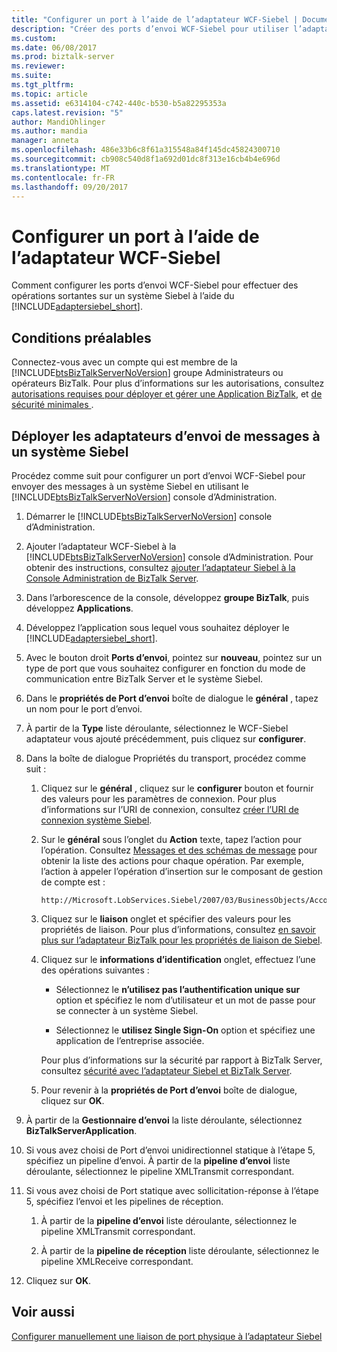 ```yaml
---
title: "Configurer un port à l’aide de l’adaptateur WCF-Siebel | Documents Microsoft"
description: "Créer des ports d’envoi WCF-Siebel pour utiliser l’adaptateur des Applications Siebel eBusiness dans BizTalk Server"
ms.custom: 
ms.date: 06/08/2017
ms.prod: biztalk-server
ms.reviewer: 
ms.suite: 
ms.tgt_pltfrm: 
ms.topic: article
ms.assetid: e6314104-c742-440c-b530-b5a82295353a
caps.latest.revision: "5"
author: MandiOhlinger
ms.author: mandia
manager: anneta
ms.openlocfilehash: 486e33b6c8f61a315548a84f145dc45824300710
ms.sourcegitcommit: cb908c540d8f1a692d01dc8f313e16cb4b4e696d
ms.translationtype: MT
ms.contentlocale: fr-FR
ms.lasthandoff: 09/20/2017
---
```

# <a name="configure-a-port-using-the-wcf-siebel-adapter"></a>Configurer un port à l’aide de l’adaptateur WCF-Siebel
Comment configurer les ports d’envoi WCF-Siebel pour effectuer des opérations sortantes sur un système Siebel à l’aide du [!INCLUDE[adaptersiebel_short](../../includes/adaptersiebel-short-md.md)].  
  
## <a name="prerequisites"></a>Conditions préalables  
Connectez-vous avec un compte qui est membre de la [!INCLUDE[btsBizTalkServerNoVersion](../../includes/btsbiztalkservernoversion-md.md)] groupe Administrateurs ou opérateurs BizTalk. Pour plus d’informations sur les autorisations, consultez [autorisations requises pour déployer et gérer une Application BizTalk](../../core/permissions-required-for-deploying-and-managing-a-biztalk-application.md), et [de sécurité minimales ](https://social.technet.microsoft.com/wiki/contents/articles/24590.minimum-security-rights-for-biztalk-server-2006-to-2016.aspx).
  
## <a name="deploy-adapters-for-sending-messages-to-a-siebel-system"></a>Déployer les adaptateurs d’envoi de messages à un système Siebel  
 Procédez comme suit pour configurer un port d’envoi WCF-Siebel pour envoyer des messages à un système Siebel en utilisant le [!INCLUDE[btsBizTalkServerNoVersion](../../includes/btsbiztalkservernoversion-md.md)] console d’Administration.  
  
1.  Démarrer le [!INCLUDE[btsBizTalkServerNoVersion](../../includes/btsbiztalkservernoversion-md.md)] console d’Administration.  
  
2.  Ajouter l’adaptateur WCF-Siebel à la [!INCLUDE[btsBizTalkServerNoVersion](../../includes/btsbiztalkservernoversion-md.md)] console d’Administration. Pour obtenir des instructions, consultez [ajouter l’adaptateur Siebel à la Console Administration de BizTalk Server](../../adapters-and-accelerators/adapter-siebel/add-the-siebel-adapter-to-biztalk-server-administration-console.md).  
  
3.  Dans l’arborescence de la console, développez **groupe BizTalk**, puis développez **Applications**.  
  
4.  Développez l’application sous lequel vous souhaitez déployer le [!INCLUDE[adaptersiebel_short](../../includes/adaptersiebel-short-md.md)].  
  
5.  Avec le bouton droit **Ports d’envoi**, pointez sur **nouveau**, pointez sur un type de port que vous souhaitez configurer en fonction du mode de communication entre BizTalk Server et le système Siebel.  
  
6.  Dans le **propriétés de Port d’envoi** boîte de dialogue le **général** , tapez un nom pour le port d’envoi.  
  
7.  À partir de la **Type** liste déroulante, sélectionnez le WCF-Siebel adaptateur vous ajouté précédemment, puis cliquez sur **configurer**.  
  
8.  Dans la boîte de dialogue Propriétés du transport, procédez comme suit :  
  
    1.  Cliquez sur le **général** , cliquez sur le **configurer** bouton et fournir des valeurs pour les paramètres de connexion. Pour plus d’informations sur l’URI de connexion, consultez [créer l’URI de connexion système Siebel](../../adapters-and-accelerators/adapter-siebel/create-the-siebel-system-connection-uri.md).  
  
    2.  Sur le **général** sous l’onglet du **Action** texte, tapez l’action pour l’opération. Consultez [Messages et des schémas de message](messages-and-message-schemas-for-siebel-adapter-in-biztalk.md) pour obtenir la liste des actions pour chaque opération. Par exemple, l’action à appeler l’opération d’insertion sur le composant de gestion de compte est :  
  
        ```  
        http://Microsoft.LobServices.Siebel/2007/03/BusinessObjects/Account/Account/Insert  
        ```  
  
    3.  Cliquez sur le **liaison** onglet et spécifier des valeurs pour les propriétés de liaison. Pour plus d’informations, consultez [en savoir plus sur l’adaptateur BizTalk pour les propriétés de liaison de Siebel](../../adapters-and-accelerators/adapter-siebel/read-about-biztalk-adapter-for-siebel-binding-properties.md).  
  
    4.  Cliquez sur le **informations d’identification** onglet, effectuez l’une des opérations suivantes :  
  
        -   Sélectionnez le **n’utilisez pas l’authentification unique sur** option et spécifiez le nom d’utilisateur et un mot de passe pour se connecter à un système Siebel.  
  
        -   Sélectionnez le **utilisez Single Sign-On** option et spécifiez une application de l’entreprise associée.  
  
         Pour plus d’informations sur la sécurité par rapport à BizTalk Server, consultez [sécurité avec l’adaptateur Siebel et BizTalk Server](../../adapters-and-accelerators/adapter-siebel/security-with-siebel-adapter-and-biztalk-server.md).  
  
    5.  Pour revenir à la **propriétés de Port d’envoi** boîte de dialogue, cliquez sur **OK**.  
  
9. À partir de la **Gestionnaire d’envoi** la liste déroulante, sélectionnez **BizTalkServerApplication**.  
  
10. Si vous avez choisi de Port d’envoi unidirectionnel statique à l’étape 5, spécifiez un pipeline d’envoi. À partir de la **pipeline d’envoi** liste déroulante, sélectionnez le pipeline XMLTransmit correspondant.  
  
11. Si vous avez choisi de Port statique avec sollicitation-réponse à l’étape 5, spécifiez l’envoi et les pipelines de réception.  
  
    1.  À partir de la **pipeline d’envoi** liste déroulante, sélectionnez le pipeline XMLTransmit correspondant.  
  
    2.  À partir de la **pipeline de réception** liste déroulante, sélectionnez le pipeline XMLReceive correspondant.  
  
12. Cliquez sur **OK**.  
  
## <a name="see-also"></a>Voir aussi  
[Configurer manuellement une liaison de port physique à l’adaptateur Siebel](../../adapters-and-accelerators/adapter-siebel/manually-configure-a-physical-port-binding-to-the-siebel-adapter.md)